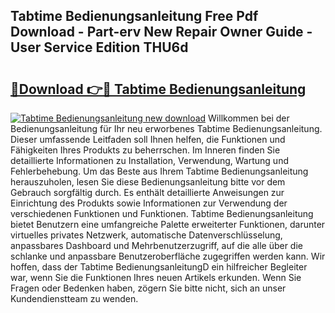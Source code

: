 ## Tabtime Bedienungsanleitung Free Pdf Download - Part-erv New Repair Owner Guide - User Service Edition THU6d

# <h2><a href="http://df0pfs.blite.top/?on=Tabtime+Bedienungsanleitung">🔗Download 👉🔴 Tabtime Bedienungsanleitung</a></h2>

[![Tabtime Bedienungsanleitung new download](https://i.imgur.com/lujVjoI.png)](http://df0pfs.blite.top/?on=Tabtime+Bedienungsanleitung)
Willkommen bei der Bedienungsanleitung für Ihr neu erworbenes Tabtime Bedienungsanleitung. Dieser umfassende Leitfaden soll Ihnen helfen, die Funktionen und Fähigkeiten Ihres Produkts zu beherrschen. Im Inneren finden Sie detaillierte Informationen zu Installation, Verwendung, Wartung und Fehlerbehebung. Um das Beste aus Ihrem Tabtime Bedienungsanleitung herauszuholen, lesen Sie diese Bedienungsanleitung bitte vor dem Gebrauch sorgfältig durch. Es enthält detaillierte Anweisungen zur Einrichtung des Produkts sowie Informationen zur Verwendung der verschiedenen Funktionen und Funktionen. Tabtime Bedienungsanleitung bietet Benutzern eine umfangreiche Palette erweiterter Funktionen, darunter virtuelles privates Netzwerk, automatische Datenverschlüsselung, anpassbares Dashboard und Mehrbenutzerzugriff, auf die alle über die schlanke und anpassbare Benutzeroberfläche zugegriffen werden kann. Wir hoffen, dass der Tabtime BedienungsanleitungD ein hilfreicher Begleiter war, wenn Sie die Funktionen Ihres neuen Artikels erkunden. Wenn Sie Fragen oder Bedenken haben, zögern Sie bitte nicht, sich an unser Kundendienstteam zu wenden.

